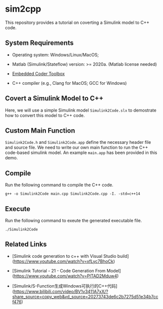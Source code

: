 # sim2cpp

This repository provides a tutorial on coverting a Simulink model to C++ code. 


## System Requirements

- Operating system: Windows/Linux/MacOS;

- Matlab (Simulink/Stateflow) version: >= 2020a. (Matlab license needed)

- [Embedded Coder Toolbox](https://www.mathworks.com/products/embedded-coder.html)

- C++ compiler (e.g., Clang for MacOS; GCC for Windows)


## Covert a Simulink Model to C++

Here, we will use a simple Simulink model `Simulink2Code.slx` to demostrate how to convert this model to C++ code.

## Custom Main Function

`Simulink2Code.h` and `Simulink2Code.app` define the necessary header file and source file. 
We need to write our own main function to run the C++ code-based simulink model. An example `main.app` has been provided in this demo.

## Compile 

Run the following command to compile the C++ code. 

`g++ -o Simulink2Code main.cpp Simulink2Code.cpp -I. -std=c++14`


## Execute

Run the following command to exeute the generated executable file.

`./Simulink2Code`


## Related Links

- [Simulink code generation to c++ with Visual Studio build] (https://www.youtube.com/watch?v=xfLyc7BhoCk)

- [Simulink Tutorial - 21 - Code Generation From Model] (https://www.youtube.com/watch?v=PITAD2Mduw4)
  
- [Simulink/S-Function生成Windows可执行的C++代码] (https://www.bilibili.com/video/BV1v3411A7xX/?share_source=copy_web&vd_source=20273743de6c2b7275d51e34b7ccf476)






